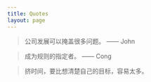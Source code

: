 ```yaml
---
title: Quotes
layout: page
---
```


> 公司发展可以掩盖很多问题。 —— John

> 成为规则的指定者。 —— Cong
 
> 挤时间，要比想清楚自己的目标，容易太多。
